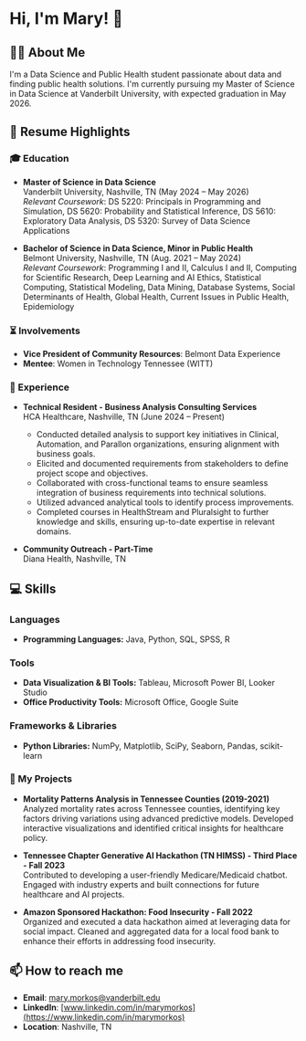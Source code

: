 # Hi, I'm Mary! 👋

## 👨‍💻 About Me
I'm a Data Science and Public Health student passionate about data and finding public health solutions. I'm currently pursuing my Master of Science in Data Science at Vanderbilt University, with expected graduation in May 2026.

## 📄 Resume Highlights

### 🎓 Education
- **Master of Science in Data Science**  
  Vanderbilt University, Nashville, TN (May 2024 – May 2026)  
  *Relevant Coursework*: DS 5220: Principals in Programming and Simulation, DS 5620: Probability and Statistical Inference, DS 5610: Exploratory Data Analysis, DS 5320: Survey of Data Science Applications

- **Bachelor of Science in Data Science, Minor in Public Health**  
  Belmont University, Nashville, TN (Aug. 2021 – May 2024)  
  *Relevant Coursework*: Programming I and II, Calculus I and II, Computing for Scientific Research, Deep Learning and AI Ethics, Statistical Computing, Statistical Modeling, Data Mining, Database Systems, Social Determinants of Health, Global Health, Current Issues in Public Health, Epidemiology

### ⏳ Involvements
- **Vice President of Community Resources**: Belmont Data Experience
- **Mentee**: Women in Technology Tennessee (WITT)

### 💼 Experience
- **Technical Resident - Business Analysis Consulting Services**  
  HCA Healthcare, Nashville, TN (June 2024 – Present)  
  - Conducted detailed analysis to support key initiatives in Clinical, Automation, and Parallon organizations, ensuring alignment with business goals.
  - Elicited and documented requirements from stakeholders to define project scope and objectives.
  - Collaborated with cross-functional teams to ensure seamless integration of business requirements into technical solutions.
  - Utilized advanced analytical tools to identify process improvements.
  - Completed courses in HealthStream and Pluralsight to further knowledge and skills, ensuring up-to-date expertise in relevant domains.

- **Community Outreach - Part-Time**  
  Diana Health, Nashville, TN

## 💻 Skills

### Languages  
- **Programming Languages:** Java, Python, SQL, SPSS, R  

### Tools  
- **Data Visualization & BI Tools:** Tableau, Microsoft Power BI, Looker Studio  
- **Office Productivity Tools:** Microsoft Office, Google Suite  

### Frameworks & Libraries  
- **Python Libraries:** NumPy, Matplotlib, SciPy, Seaborn, Pandas, scikit-learn  

### 🚀 My Projects
- **Mortality Patterns Analysis in Tennessee Counties (2019-2021)**  
  Analyzed mortality rates across Tennessee counties, identifying key factors driving variations using advanced predictive models. Developed interactive visualizations and identified critical insights for healthcare policy.

- **Tennessee Chapter Generative AI Hackathon (TN HIMSS) - Third Place - Fall 2023**  
  Contributed to developing a user-friendly Medicare/Medicaid chatbot. Engaged with industry experts and built connections for future healthcare and AI projects.

- **Amazon Sponsored Hackathon: Food Insecurity - Fall 2022**  
  Organized and executed a data hackathon aimed at leveraging data for social impact. Cleaned and aggregated data for a local food bank to enhance their efforts in addressing food insecurity.

## 📫 How to reach me
- **Email**: [mary.morkos@vanderbilt.edu](mailto:mary.morkos@vanderbilt.edu)
- **LinkedIn**: [www.linkedin.com/in/marymorkos](https://www.linkedin.com/in/marymorkos)
- **Location**: Nashville, TN
